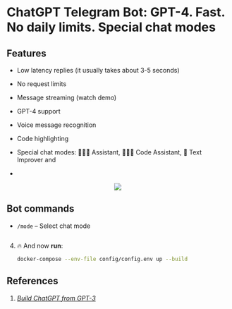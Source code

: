 # ChatGPT Telegram Bot: **GPT-4. Fast. No daily limits. Special chat modes**



## Features
- Low latency replies (it usually takes about 3-5 seconds) 
- No request limits
- Message streaming (watch demo)
- GPT-4 support
- Voice message recognition
- Code highlighting
- Special chat modes: 👩🏼‍🎓 Assistant, 👩🏼‍💻 Code Assistant, 📝 Text Improver and 

-
<p align="center">
  <img src="https://media.giphy.com/media/v1.Y2lkPTc5MGI3NjExYmM2ZWVjY2M4NWQ3ZThkYmQ3MDhmMTEzZGUwOGFmOThlMDIzZGM4YiZjdD1n/unx907h7GSiLAugzVX/giphy.gif" />
</p>




## Bot commands
- `/mode` – Select chat mode



    ```

4. 🔥 And now **run**:
    ```bash
    docker-compose --env-file config/config.env up --build
    ```


## References
1. [*Build ChatGPT from GPT-3*](https://learnprompting.org/docs/applied_prompting/build_chatgpt)
